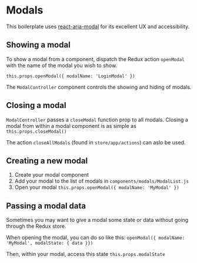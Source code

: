 # Modals

This boilerplate uses [react-aria-modal](https://github.com/davidtheclark/react-aria-modal) for its excellent UX and accessibility.

## Showing a modal

To show a modal from a component, dispatch the Redux action `openModal` with the name of the modal you wish to show.

```this.props.openModal({ modalName: 'LoginModal' })```

The `ModalController` component controls the showing and hiding of modals.

## Closing a modal

`ModalController` passes a `closeModal` function prop to all modals. Closing a modal from within a modal component is as simple as `this.props.closeModal()`

The action `closeAllModals` (found in `store/app/actions`) can aslo be used.

## Creating a new modal

1. Create your modal component
1. Add your modal to the list of modals in `components/modals/ModalList.js`
1. Open your modal `this.props.openModal({ modalName: 'MyModal' })`

## Passing a modal data

Sometimes you may want to give a modal some state or data without going through the Redux store.

When opening the modal, you can do so like this: 
```openModal({ modalName: 'MyModal', modalState: { data }})```

Then, within your modal, access this state `this.props.modalState`
